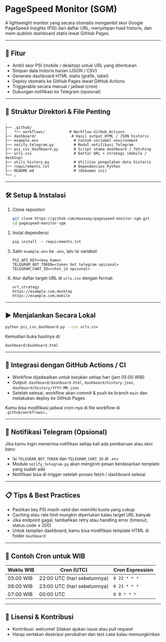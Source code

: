 # PageSpeed Monitor (SGM)

A lightweight monitor yang secara otomatis mengambil skor Google PageSpeed Insights (PSI) dari daftar URL, menyimpan hasil historis, dan mem-publish dashboard statis lewat GitHub Pages.

---

## 🔧 Fitur

- Ambil skor PSI (mobile / desktop) untuk URL yang ditentukan  
- Simpan data historis harian (JSON / CSV)  
- Generate dashboard HTML statis (grafik, tabel)  
- Deploy otomatis ke GitHub Pages lewat GitHub Actions  
- Triggerable secara manual / jadwal (cron)  
- Dukungan notifikasi ke Telegram (opsional)  

---

## 📂 Struktur Direktori & File Penting

```
.
├── .github/
│   └── workflows/           # Workflow GitHub Actions
├── dashboard/                # Hasil output HTML / JSON historis
├── example.env                # Contoh variabel environment
├── notify_telegram.py         # Modul notifikasi Telegram
├── psi_csv_dashboard.py       # Script utama dashboard / fetching
├── urls.csv                   # Daftar URL + strategi (mobile / desktop)
├── utils_history.py           # Utilitas pengolahan data historis
├── requirements.txt           # Dependencies Python
├── README.md                  # (Dokumen ini)
└── …
```

---

## 🛠 Setup & Instalasi

1. Clone repositori  
   ```bash
   git clone https://github.com/maazway/pagespeed-monitor-sgm.git
   cd pagespeed-monitor-sgm
   ```

2. Instal dependensi  
   ```bash
   pip install -r requirements.txt
   ```

3. Salin `example.env` ke `.env`, lalu isi variabel:  
   ```
   PSI_API_KEY=<key kamu>
   TELEGRAM_BOT_TOKEN=<token bot telegram opsional>
   TELEGRAM_CHAT_ID=<chat_id opsional>
   ```

4. Atur daftar target URL di `urls.csv` dengan format:
   ```
   url,strategy
   https://example.com,desktop
   https://example.com,mobile
   ```

---

## ▶️ Menjalankan Secara Lokal

```bash
python psi_csv_dashboard.py --csv urls.csv
```

Kemudian buka hasilnya di:  
```
dashboard/dashboard.html
```

---

## 🤖 Integrasi dengan GitHub Actions / CI

- Workflow dijadwalkan untuk berjalan setiap hari (jam 05:00 WIB)  
- Output: `dashboard/dashboard.html`, `dashboard/history.json`, `dashboard/history/YYYY-MM.json`  
- Setelah selesai, workflow akan commit & push ke branch `main` dan melakukan deploy ke GitHub Pages  

Kamu bisa modifikasi jadwal cron-nya di file workflow di `.github/workflows/…`

---

## 🔔 Notifikasi Telegram (Opsional)

Jika kamu ingin menerima notifikasi setiap kali ada pembaruan atau skor baru:

- Isi `TELEGRAM_BOT_TOKEN` dan `TELEGRAM_CHAT_ID` di `.env`  
- Module `notify_telegram.py` akan mengirim pesan berdasarkan template yang sudah ada  
- Notifikasi bisa di-trigger setelah proses fetch / dashboard selesai  

---

## 📋 Tips & Best Practices

- Pastikan key PSI masih valid dan memiliki kuota yang cukup  
- Caching atau rate limit mungkin diperlukan kalau target URL banyak  
- Jika endpoint gagal, tambahkan retry atau handling error (timeout, status code ≠ 200)  
- Untuk tampilan dashboard, kamu bisa modifikasi template HTML di folder `dashboard`  

---

## 🧮 Contoh Cron untuk WIB

| Waktu WIB | Cron (UTC) | Cron Expression |
|-----------|-------------|------------------|
| 05:00 WIB | 22:00 UTC (hari sebelumnya) | `0 22 * * *` |
| 06:00 WIB | 23:00 UTC (hari sebelumnya) | `0 23 * * *` |
| 07:00 WIB | 00:00 UTC | `0 0 * * *` |

---

## 📜 Lisensi & Kontribusi

- Kontribusi: welcome! Silakan ajukan issue atau pull request  
- Harap sertakan deskripsi perubahan dan test case kalau memungkinkan  